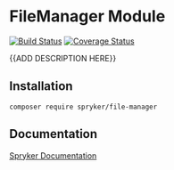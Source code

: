 # FileManager Module
[![Build Status](https://travis-ci.org/spryker/file-manager.svg)](https://travis-ci.org/spryker/FileManager)
[![Coverage Status](https://coveralls.io/repos/github/spryker/file-manager/badge.svg)](https://coveralls.io/github/spryker/file-manager)

{{ADD DESCRIPTION HERE}}

## Installation

```
composer require spryker/file-manager
```

## Documentation

[Spryker Documentation](https://academy.spryker.com/developing_with_spryker/module_guide/modules.html)
